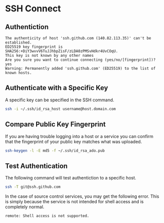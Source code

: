 # SSH Connect

## Authentiction

```text
The authenticity of host 'ssh.github.com (140.82.113.35)' can't be established.
ED25519 key fingerprint is SHA256:+DiY3wvvV6TuJJhbpZisF/zLDA0zPMSvHdkr4UvCOqU.
This key is not known by any other names
Are you sure you want to continue connecting (yes/no/[fingerprint])? yes
Warning: Permanently added 'ssh.github.com' (ED25519) to the list of known hosts.
```

## Authenticate with a Specific Key

A specific key can be specified in the SSH command.

```bash
ssh -i ~/.ssh/id_rsa_host username@host.domain.com
```

## Compare Public Key Fingerprint

If you are having trouble logging into a host or a service you can confirm that the fingerprint of your public key matches what was uploaded.

```bash
ssh-keygen -l -E md5 -f ~/.ssh/id_rsa_ado.pub
```

## Test Authentication

The following command will test authentiction to a specific host.

```bash
ssh -T git@ssh.github.com
```

In the case of source control services, you may get the following error. This is simply because the service is not intended for shell access and is completely normal.

```text
remote: Shell access is not supported.
```
